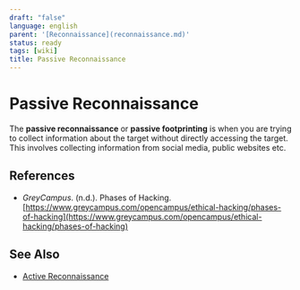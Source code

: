 ```yaml
---
draft: "false"
language: english
parent: '[Reconnaissance](reconnaissance.md)'
status: ready
tags: [wiki]
title: Passive Reconnaissance
---
```


# Passive Reconnaissance

The **passive reconnaissance** or **passive footprinting** is when you are trying to collect information about the target without directly accessing the target. This involves collecting information from social media, public websites etc.

## References

- _GreyCampus_. (n.d.). <span class="reference-title">Phases of Hacking</span>. [https://www.greycampus.com/opencampus/ethical-hacking/phases-of-hacking](https://www.greycampus.com/opencampus/ethical-hacking/phases-of-hacking)

## See Also

- [Active Reconnaissance](active-reconnaissance.md)
